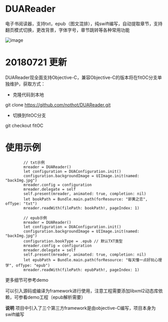 # DUAReader
电子书阅读器，支持txt，epub（图文混排），纯swift编写，自动提取章节，支持翻页模式切换，更改背景，字体字号，章节跳转等各种常用功能

![image](https://github.com/nothot/DUAReader/blob/master/reader.gif)

# 20180721 更新
DUAReader现全面支持Objective-C，兼容Objective-C的版本将在fitOC分支单独维护，获取方式：

- 克隆代码到本地

git clone https://github.com/nothot/DUAReader.git

- 切换到fitOC分支

git checkout fitOC

# 使用示例
```
        // txt示例
        mreader = DUAReader()
        let configuration = DUAConfiguration.init()
        configuration.backgroundImage = UIImage.init(named: "backImg.jpg")
        mreader.config = configuration
        mreader.delegate = self
        self.present(mreader, animated: true, completion: nil)
        let bookPath = Bundle.main.path(forResource: "郭黄之恋", ofType: "txt")
        mreader.readWith(filePath: bookPath!, pageIndex: 1)
```
```
        // epub示例
        mreader = DUAReader()
        let configuration = DUAConfiguration.init()
        configuration.backgroundImage = UIImage.init(named: "backImg.jpg")
        configuration.bookType = .epub // 默认TXT类型
        mreader.config = configuration
        mreader.delegate = self
        self.present(mreader, animated: true, completion: nil)
        let epubPath = Bundle.main.path(forResource: "每天懂一点好玩心理学", ofType: "epub")
        mreader.readWith(filePath: epubPath!, pageIndex: 1)
```
更多细节可参考demo

可以引入源码或编译为framework进行使用，注意工程需要添加libxml2动态库依赖，可参看demo工程（epub解析需要）

**说明**
项目中引入了三个第三方framework是由objective-C编写，项目本身为swift编写
